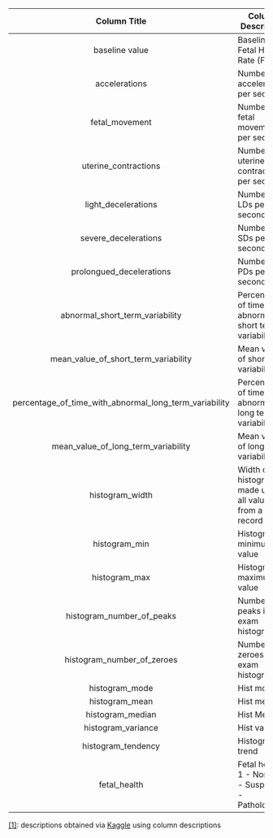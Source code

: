 | Column Title | Column Description |
| :---: | ---|
| baseline value | Baseline Fetal Heart Rate (FHR)|
| accelerations | Number of accelerations per second |
| fetal_movement | Number of fetal movements per second |
| uterine_contractions | Number of uterine contractions per second |
| light_decelerations | Number of LDs per second |
| severe_decelerations | Number of SDs per second |
| prolongued_decelerations | Number of PDs per second |
| abnormal_short_term_variability | Percentage of time with abnormal short term variability |
| mean_value_of_short_term_variability | Mean value of short term variability | 
| percentage_of_time_with_abnormal_long_term_variability | Percentage of time with abnormal long term variability |
| mean_value_of_long_term_variability | Mean value of long term variability |
| histogram_width | Width of the histogram made using all values from a record |
| histogram_min | Histogram minimum value |
| histogram_max | Histogram maximum value |
| histogram_number_of_peaks | Number of peaks in the exam histogram |
| histogram_number_of_zeroes | Number of zeroes in the exam histogram |
| histogram_mode | Hist mode |
| histogram_mean | Hist mean |
| histogram_median | Hist Median |
| histogram_variance | Hist variance |
| histogram_tendency | Histogram trend |
| fetal_health | Fetal health: 1 - Normal 2 - Suspect 3 - Pathological |


[[1]](https://www.kaggle.com/datasets/andrewmvd/fetal-health-classification):
descriptions obtained via
[Kaggle](https://www.kaggle.com/datasets/andrewmvd/fetal-health-classification) using 
column descriptions